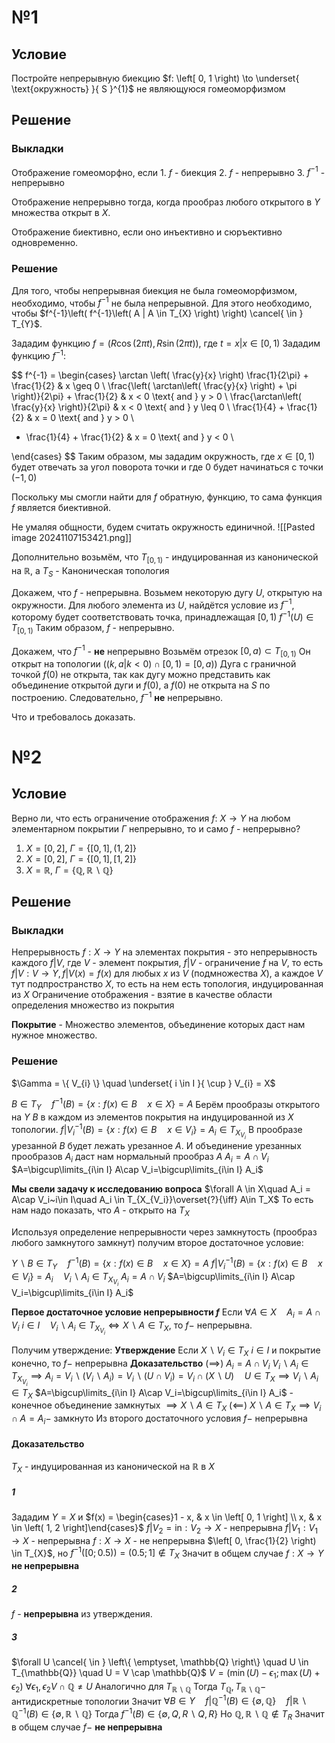 # №1
## Условие
Постройте непрерывную биекцию $f: \left[ 0, 1 \right) \to \underset{ \text{окружность} }{ S }^{1}$ не являющуюся гомеоморфизмом
## Решение
### Выкладки
Отображение гомеоморфно, если 
	1. $f$ - биекция
	2. $f$ - непрерывно
	3. $f^{-1}$ - непрерывно

Отображение непрерывно тогда, когда прообраз любого открытого в $Y$ множества открыт в $X$.

Отображение биективно, если оно инъективно и сюръективно одновременно.
### Решение
Для того, чтобы непрерывная биекция не была гомеоморфизмом, необходимо, чтобы $f^{-1}$ не была непрерывной.
Для этого необходимо, чтобы $f^{-1}\left( f^{-1}\left( A | A \in T_{X} \right) \right) \cancel{ \in } T_{Y}$.

Зададим функцию $f = \left( R\cos(2\pi t), R\sin(2\pi t) \right)$, где $t = x | x \in \left[ 0, 1 \right)$
Зададим функцию $f^{-1}$:

$$
f^{-1} = \begin{cases}
\arctan \left( \frac{y}{x} \right) \frac{1}{2\pi} + \frac{1}{2} & x \geq 0 \\
\frac{\left( \arctan\left( \frac{y}{x} \right) + \pi \right)}{2\pi} + \frac{1}{2} & x < 0 \text{ and } y > 0 \\
\frac{\arctan\left( \frac{y}{x} \right)}{2\pi} & x < 0 \text{ and } y \leq 0 \\
\frac{1}{4} + \frac{1}{2} & x = 0 \text{ and } y > 0 \\
- \frac{1}{4} + \frac{1}{2} & x = 0 \text{ and } y < 0 \\

\end{cases}
$$
Таким образом, мы зададим окружность, где $x \in \left[ 0, 1 \right)$ будет отвечать за угол поворота точки и где 0 будет начинаться с точки $(-1, 0)$ 

Поскольку мы смогли найти для $f$ обратную, функцию, то сама функция $f$ является биективной.

Не умаляя общности, будем считать окружность единичной. ![[Pasted image 20241107153421.png]]

Дополнительно возьмём, что $T_{[0, 1)}$ - индуцированная из канонической на $\mathbb{R}$, а $T_{S}$ - Каноническая топология

Докажем, что $f$ - непрерывна.
Возьмем некоторую дугу $U$, открытую на окружности.
Для любого элемента из $U$, найдётся условие из $f^{-1}$, которому будет соответствовать точка, принадлежащая $\left[ 0, 1 \right)$
$f^{-1}(U) \in T_{[0, 1)}$
Таким образом, $f$ - непрерывно.


Докажем, что $f^{-1}$ - **не** непрерывно 
Возьмём отрезок $[0, a) \subset T_{\left[ 0, 1 \right)}$
Он открыт на топологии ($(k, a | k < 0) \cap \left[ 0, 1 \right) = \left[ 0, a \right)$)
Дуга с граничной точкой $f(0)$ не открыта, так как дугу можно представить как объединение открытой дуги и $f(0)$, а $f(0)$ не открыта на $S$ по построению.
Следовательно, $f^{-1}$ **не** непрерывно.

Что и требовалось доказать.

# №2
## Условие
Верно ли, что есть ограничение отображения $f:\ X \to Y$ на любом элементарном покрытии $\Gamma$ непрерывно, то и само $f$ - непрерывно?
1. $X = \left[ 0, 2 \right],\ \Gamma = \left\{ \left[ 0, 1 \right], (1, 2] \right\}$
2. $X = \left[ 0, 2 \right],\ \Gamma = \left\{ \left[ 0, 1 \right], \left[ 1, 2 \right] \right\}$
3. $X = \mathbb{R},\ \Gamma = \left\{ \mathbb{Q}, \mathbb{R} \backslash \mathbb{Q} \right\}$

## Решение
### Выкладки
Непрерывность $f: X \to Y$ на элементах покрытия - это непрерывность каждого $f|V,$ где $V$ - элемент покрытия, $f|V$ - ограничение $f$ на $V$, то есть $f|V: V \to Y, f|V(x) = f(x)$ для любых $x$ из $V$ (подмножества $X$), а каждое $V$ тут подпространство $X$, то есть на нем есть топология, индуцированная из $X$
Ограничение отображения - взятие в качестве области определения множество из покрытия

**Покрытие** - Множество элементов, объединение которых даст нам нужное множество.
### Решение
$\Gamma = \{ V_{i} \} \quad \underset{ i \in I }{ \cup } V_{i} = X$

$B\in T_Y\quad f^{-1}(B)=\{ x: f(x)\in B\quad x\in X \}=A$ 
Берём прообразы открытого на $Y~ B$ в каждом из элементов покрытия на индуцированной из $X$ топологии.
$f|V_i^{-1}(B)=\{ x: f(x)\in B\quad x\in V_i\}=A_i \in T_{X_{V_i}}$
В прообразе урезанной $B$ будет лежать урезанное $A$. И объединение урезанных прообразов $A_{i}$ даст нам нормальный прообраз $A$ 
$A_i=A\cap V_i$
$A=\bigcup\limits_{i\in I} A\cap V_i=\bigcup\limits_{i\in I} A_i$

**Мы свели задачу к исследованию вопроса** 
	$\forall A \in X\quad A_i = A\cap V_i~i\in I\quad A_i \in T_{X_{V_i}}\overset{?}{\iff} A\in T_X$
	То есть нам надо показать, что $A$ - открыто на $T_{X}$


Используя определение непрерывности через замкнутость (прообраз любого замкнутого замкнут) получим второе достаточное условие:

$Y\backslash B\in T_Y\quad f^{-1}(B)=\{ x: f(x)\in B\quad x\in X \}=A$ 
$f|V_i^{-1}(B)=\{ x: f(x)\in B\quad x\in V_i\}=A_i\quad V_i\backslash A_i \in T_{X_{V_i}}$ 
$A_i=A\cap V_i$
$A=\bigcup\limits_{i\in I} A\cap V_i=\bigcup\limits_{i\in I} A_i$

**Первое достаточное условие непрерывности $f$**
	Если $\forall A \in X\quad A_i = A\cap V_i~i\in I\quad V_i\backslash A_i \in T_{X_{V_i}}{\iff} X\backslash A\in T_X$, то $f-$ непрерывна.

Получим утверждение:
**Утверждение**
	Если $X\backslash V_i\in T_X~i\in I$ и покрытие конечно, то $f-$ непрерывна
**Доказательство**
	$(\implies)$
	$A_i=A\cap V_i$
	$V_i\backslash A_i\in T_{X_{V_i}}\implies A_i=V_i\backslash (V_i\backslash A_i)=V_i\backslash (U\cap V_i)=V_i\cap (X\backslash U)\quad U\in T_X\implies V_i\backslash A_i\in T_X$
	$A=\bigcup\limits_{i\in I} A\cap V_i=\bigcup\limits_{i\in I} A_i$ - конечное объединение замкнутых
	$\implies X\backslash A\in T_X$
	$(\impliedby)$
	$X\backslash A\in T_X\implies V_i\cap A=A_i-$ замкнуто
	Из второго достаточного условия $f-$ непрерывна

#### Доказательство
$T_{X}$ - индуцированная из канонической на $\mathbb{R}$ в $X$
##### 1
Зададим $Y = X$ и $f(x) = \begin{cases}1 - x, & x \in \left[ 0, 1 \right] \\ x, & x \in \left( 1, 2 \right]\end{cases}$
$f | V_{2} = \text{in}: V_{2} \to X$ - непрерывна
$f | V_{1} : V_{1} \to X$ - непрерывна
$f: X \to X$ - не непрерывна
$\left[ 0, \frac{1}{2} \right) \in T_{X}$, но $f^{-1}([0;0.5))=(0.5; 1]\not \in T_X$
Значит в общем случае $f:X\to Y$ **не непрерывна**
##### 2
$f$ - **непрерывна** из утверждения.
##### 3
$\forall U \cancel{ \in } \left\{ \emptyset, \mathbb{Q} \right\} \quad U \in T_{\mathbb{Q}} \quad U = V \cap \mathbb{Q}$
	$V=(\min(U)-\epsilon_1; \max(U)+\epsilon_2)$
$\forall \epsilon_1, \epsilon_2 V\cap \mathbb{Q}\neq U$
Аналогично для $T_{\mathbb{R}\backslash \mathbb{Q}}$
Тогда $T_\mathbb{Q}, T_{\mathbb{R}\backslash \mathbb{Q}} -$ антидискретные топологии
Значит $\forall B\in Y\quad f|\mathbb{Q}^{-1}(B)\in \{ \emptyset, \mathbb{\mathbb{Q}} \}\quad f|\mathbb{R}\backslash \mathbb{Q}^{-1}(B)\in \{ \emptyset, \mathbb{R}\backslash \mathbb{Q} \}$
Тогда $f^{-1}(B)\in \{ \emptyset, Q, R\backslash Q, R \}$
Но $\mathbb{Q}, \mathbb{R}\backslash \mathbb{Q} \not \in T_R$
Значит в общем случае $f-$ **не непрерывна**